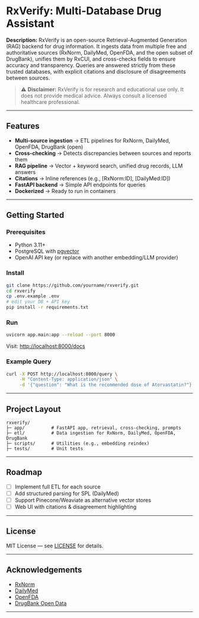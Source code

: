 # RxVerify: Multi-Database Drug Assistant

**Description:**
RxVerify is an open-source Retrieval-Augmented Generation (RAG) backend for drug information. It ingests data from multiple free and authoritative sources (RxNorm, DailyMed, OpenFDA, and the open subset of DrugBank), unifies them by RxCUI, and cross-checks fields to ensure accuracy and transparency. Queries are answered strictly from these trusted databases, with explicit citations and disclosure of disagreements between sources.

> ⚠️ **Disclaimer:** RxVerify is for research and educational use only. It does not provide medical advice. Always consult a licensed healthcare professional.

---

## Features

* **Multi-source ingestion** → ETL pipelines for RxNorm, DailyMed, OpenFDA, DrugBank (open)
* **Cross-checking** → Detects discrepancies between sources and reports them
* **RAG pipeline** → Vector + keyword search, unified drug records, LLM answers
* **Citations** → Inline references (e.g., \[RxNorm\:ID], \[DailyMed\:ID])
* **FastAPI backend** → Simple API endpoints for queries
* **Dockerized** → Ready to run in containers

---

## Getting Started

### Prerequisites

* Python 3.11+
* PostgreSQL with [pgvector](https://github.com/pgvector/pgvector)
* OpenAI API key (or replace with another embedding/LLM provider)

### Install

```bash
git clone https://github.com/yourname/rxverify.git
cd rxverify
cp .env.example .env
# edit your DB + API key
pip install -r requirements.txt
```

### Run

```bash
uvicorn app.main:app --reload --port 8000
```

Visit: [http://localhost:8000/docs](http://localhost:8000/docs)

### Example Query

```bash
curl -X POST http://localhost:8000/query \
     -H "Content-Type: application/json" \
     -d '{"question": "What is the recommended dose of Atorvastatin?"}'
```

---

## Project Layout

```
rxverify/
├─ app/          # FastAPI app, retrieval, cross-checking, prompts
├─ etl/          # Data ingestion for RxNorm, DailyMed, OpenFDA, DrugBank
├─ scripts/      # Utilities (e.g., embedding reindex)
├─ tests/        # Unit tests
```

---

## Roadmap

* [ ] Implement full ETL for each source
* [ ] Add structured parsing for SPL (DailyMed)
* [ ] Support Pinecone/Weaviate as alternative vector stores
* [ ] Web UI with citations & disagreement highlighting

---

## License

MIT License — see [LICENSE](LICENSE) for details.

---

## Acknowledgements

* [RxNorm](https://www.nlm.nih.gov/research/umls/rxnorm/)
* [DailyMed](https://dailymed.nlm.nih.gov/)
* [OpenFDA](https://open.fda.gov/)
* [DrugBank Open Data](https://go.drugbank.com/releases/latest)

---
